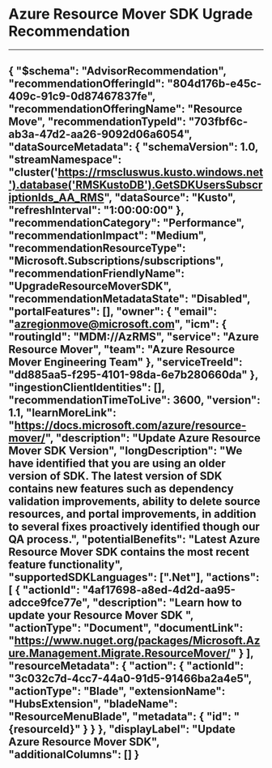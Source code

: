 <properties
    pageTitle="Upgrade SDK version recommendation for Azure Resource Mover"
    description="Return list of resources that do not currently use the recommended SDK version"
    authors="natarajs"
    ms.author="natarajs"
    articleId="703fbf6c-ab3a-47d2-aa26-9092d06a6054_Public"
    selfHelpType="advisorRecommendationMetadata"
    cloudEnvironments="Public, ussec, usnat"
    ownershipId="Compute_AzureResourceMover"
/>
# Azure Resource Mover SDK Ugrade Recommendation
---
{
    "$schema": "AdvisorRecommendation",
    "recommendationOfferingId": "804d176b-e45c-409c-91c9-0d87467837fe",
    "recommendationOfferingName": "Resource Move",
    "recommendationTypeId": "703fbf6c-ab3a-47d2-aa26-9092d06a6054",
    "dataSourceMetadata": {
        "schemaVersion": 1.0,
        "streamNamespace": "cluster('https://rmscluswus.kusto.windows.net').database('RMSKustoDB').GetSDKUsersSubscriptionIds_AA_RMS",
        "dataSource": "Kusto",
        "refreshInterval": "1:00:00:00"
    },
    "recommendationCategory": "Performance",
    "recommendationImpact": "Medium",
    "recommendationResourceType": "Microsoft.Subscriptions/subscriptions",
    "recommendationFriendlyName": "UpgradeResourceMoverSDK",
    "recommendationMetadataState": "Disabled",
    "portalFeatures": [],
    "owner": {
        "email": "azregionmove@microsoft.com",
        "icm": {
            "routingId": "MDM://AzRMS",
            "service": "Azure Resource Mover",
            "team": "Azure Resource Mover Engineering Team"
        },
        "serviceTreeId": "dd885aa5-f295-4101-98da-6e7b280660da"
    },
    "ingestionClientIdentities": [],
    "recommendationTimeToLive": 3600,
    "version": 1.1,
    "learnMoreLink": "https://docs.microsoft.com/azure/resource-mover/",
    "description": "Update Azure Resource Mover SDK Version",
    "longDescription": "We have identified that you are using an older version of SDK. The latest version of SDK contains new features such as dependency validation improvements, ability to delete source resources, and portal improvements, in addition to several fixes proactively identified though our QA process.",
    "potentialBenefits": "Latest Azure Resource Mover SDK contains the most recent feature functionality",
    "supportedSDKLanguages": [".Net"],
    "actions": [
        {
            "actionId": "4af17698-a8ed-4d2d-aa95-adcce9fce77e",
            "description": "Learn how to update your Resource Mover SDK ",
            "actionType": "Document",
            "documentLink": "https://www.nuget.org/packages/Microsoft.Azure.Management.Migrate.ResourceMover/"
        }
    ],
    "resourceMetadata": {
        "action": {
            "actionId": "3c032c7d-4cc7-44a0-91d5-91466ba2a4e5",
            "actionType": "Blade",
            "extensionName": "HubsExtension",
            "bladeName": "ResourceMenuBlade",
            "metadata": {
                "id": "{resourceId}"
            }
        }
    },
    "displayLabel": "Update Azure Resource Mover SDK",
    "additionalColumns": []
}
---
